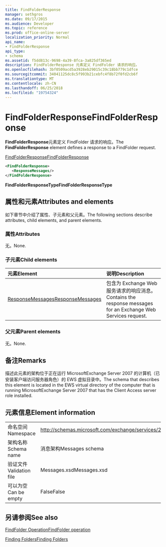 ```yaml
---
title: FindFolderResponse
manager: sethgros
ms.date: 09/17/2015
ms.audience: Developer
ms.topic: reference
ms.prod: office-online-server
localization_priority: Normal
api_name:
- FindFolderResponse
api_type:
- schema
ms.assetid: f5dd813c-9698-4a39-8fca-3a825df365ed
description: FindFolderResponse 元素定义 FindFolder 请求的响应。
ms.openlocfilehash: 3bf0509acd5a3928eb29015c39c18bb779c1dfce
ms.sourcegitcommit: 34041125dc8c5f993b21cebfc4f8b72f0fd2cb6f
ms.translationtype: MT
ms.contentlocale: zh-CN
ms.lasthandoff: 06/25/2018
ms.locfileid: "19754324"
---
```

# <a name="findfolderresponse"></a><span data-ttu-id="8a860-103">FindFolderResponse</span><span class="sxs-lookup"><span data-stu-id="8a860-103">FindFolderResponse</span></span>

<span data-ttu-id="8a860-104">**FindFolderResponse**元素定义 FindFolder 请求的响应。</span><span class="sxs-lookup"><span data-stu-id="8a860-104">The **FindFolderResponse** element defines a response to a FindFolder request.</span></span> 
  
[<span data-ttu-id="8a860-105">FindFolderResponse</span><span class="sxs-lookup"><span data-stu-id="8a860-105">FindFolderResponse</span></span>](findfolderresponse.md)
  
```xml
<FindFolderResponse>
   <ResponseMessages/>
</FindFolderResponse>
```

 <span data-ttu-id="8a860-106">**FindFolderResponseType**</span><span class="sxs-lookup"><span data-stu-id="8a860-106">**FindFolderResponseType**</span></span>
## <a name="attributes-and-elements"></a><span data-ttu-id="8a860-107">属性和元素</span><span class="sxs-lookup"><span data-stu-id="8a860-107">Attributes and elements</span></span>

<span data-ttu-id="8a860-108">如下章节中介绍了属性、子元素和父元素。</span><span class="sxs-lookup"><span data-stu-id="8a860-108">The following sections describe attributes, child elements, and parent elements.</span></span>
  
### <a name="attributes"></a><span data-ttu-id="8a860-109">属性</span><span class="sxs-lookup"><span data-stu-id="8a860-109">Attributes</span></span>

<span data-ttu-id="8a860-110">无。</span><span class="sxs-lookup"><span data-stu-id="8a860-110">None.</span></span>
  
### <a name="child-elements"></a><span data-ttu-id="8a860-111">子元素</span><span class="sxs-lookup"><span data-stu-id="8a860-111">Child elements</span></span>

|<span data-ttu-id="8a860-112">**元素**</span><span class="sxs-lookup"><span data-stu-id="8a860-112">**Element**</span></span>|<span data-ttu-id="8a860-113">**说明**</span><span class="sxs-lookup"><span data-stu-id="8a860-113">**Description**</span></span>|
|:-----|:-----|
|[<span data-ttu-id="8a860-114">ResponseMessages</span><span class="sxs-lookup"><span data-stu-id="8a860-114">ResponseMessages</span></span>](responsemessages.md) <br/> |<span data-ttu-id="8a860-115">包含为 Exchange Web 服务请求的响应消息。</span><span class="sxs-lookup"><span data-stu-id="8a860-115">Contains the response messages for an Exchange Web Services request.</span></span>  <br/> |
   
### <a name="parent-elements"></a><span data-ttu-id="8a860-116">父元素</span><span class="sxs-lookup"><span data-stu-id="8a860-116">Parent elements</span></span>

<span data-ttu-id="8a860-117">无。</span><span class="sxs-lookup"><span data-stu-id="8a860-117">None.</span></span>
  
## <a name="remarks"></a><span data-ttu-id="8a860-118">备注</span><span class="sxs-lookup"><span data-stu-id="8a860-118">Remarks</span></span>

<span data-ttu-id="8a860-119">描述此元素的架构位于正在运行 MicrosoftExchange Server 2007 的计算机（已安装客户端访问服务器角色）的 EWS 虚拟目录中。</span><span class="sxs-lookup"><span data-stu-id="8a860-119">The schema that describes this element is located in the EWS virtual directory of the computer that is running MicrosoftExchange Server 2007 that has the Client Access server role installed.</span></span>
  
## <a name="element-information"></a><span data-ttu-id="8a860-120">元素信息</span><span class="sxs-lookup"><span data-stu-id="8a860-120">Element information</span></span>

|||
|:-----|:-----|
|<span data-ttu-id="8a860-121">命名空间</span><span class="sxs-lookup"><span data-stu-id="8a860-121">Namespace</span></span>  <br/> |http://schemas.microsoft.com/exchange/services/2006/messages  <br/> |
|<span data-ttu-id="8a860-122">架构名称</span><span class="sxs-lookup"><span data-stu-id="8a860-122">Schema name</span></span>  <br/> |<span data-ttu-id="8a860-123">消息架构</span><span class="sxs-lookup"><span data-stu-id="8a860-123">Messages schema</span></span>  <br/> |
|<span data-ttu-id="8a860-124">验证文件</span><span class="sxs-lookup"><span data-stu-id="8a860-124">Validation file</span></span>  <br/> |<span data-ttu-id="8a860-125">Messages.xsd</span><span class="sxs-lookup"><span data-stu-id="8a860-125">Messages.xsd</span></span>  <br/> |
|<span data-ttu-id="8a860-126">可以为空</span><span class="sxs-lookup"><span data-stu-id="8a860-126">Can be empty</span></span>  <br/> |<span data-ttu-id="8a860-127">False</span><span class="sxs-lookup"><span data-stu-id="8a860-127">False</span></span>  <br/> |
   
## <a name="see-also"></a><span data-ttu-id="8a860-128">另请参阅</span><span class="sxs-lookup"><span data-stu-id="8a860-128">See also</span></span>



[<span data-ttu-id="8a860-129">FindFolder Operation</span><span class="sxs-lookup"><span data-stu-id="8a860-129">FindFolder operation</span></span>](findfolder-operation.md)


[<span data-ttu-id="8a860-130">Finding Folders</span><span class="sxs-lookup"><span data-stu-id="8a860-130">Finding Folders</span></span>](http://msdn.microsoft.com/library/9124d868-017a-43f0-b915-5c0082cacec9%28Office.15%29.aspx)

